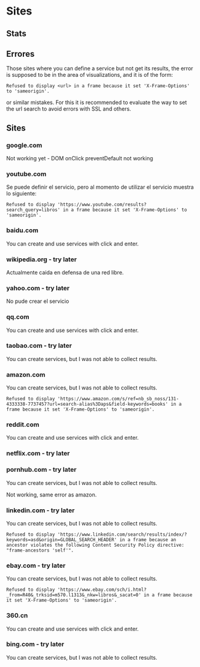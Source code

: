 # Sites

## Stats

## Errores

Those sites where you can define a service but not get its results, the error
is supposed to be in the area of visualizations, and it is of the form:

```
Refused to display <url> in a frame because it set 'X-Frame-Options' to 'sameorigin'.
```

or similar mistakes. For this it is recommended to evaluate the way to set
the url search to avoid errors with SSL and others.

## Sites

### google.com

Not working yet - DOM onClick preventDefault not working

### youtube.com

Se puede definir el servicio, pero al momento de utilizar el servicio muestra
lo siguiente:

```
Refused to display 'https://www.youtube.com/results?search_query=libros' in a frame because it set 'X-Frame-Options' to 'sameorigin'.
```

### baidu.com

You can create and use services with click and enter.

### wikipedia.org - try later

Actualmente caida en defensa de una red libre.

### yahoo.com - try later

No pude crear el servicio

### qq.com

You can create and use services with click and enter.

### taobao.com - try later

You can create services, but I was not able to collect results.

### amazon.com

You can create services, but I was not able to collect results.

```
Refused to display 'https://www.amazon.com/s/ref=nb_sb_noss/131-4333338-7737457?url=search-alias%3Daps&field-keywords=books' in a frame because it set 'X-Frame-Options' to 'sameorigin'.
```

### reddit.com

You can create and use services with click and enter.

### netflix.com - try later

### pornhub.com - try later

You can create services, but I was not able to collect results.

Not working, same error as amazon.

### linkedin.com - try later

You can create services, but I was not able to collect results.

```
Refused to display 'https://www.linkedin.com/search/results/index/?keywords=asd&origin=GLOBAL_SEARCH_HEADER' in a frame because an ancestor violates the following Content Security Policy directive: "frame-ancestors 'self'".
```

### ebay.com - try later

You can create services, but I was not able to collect results.

```
Refused to display 'https://www.ebay.com/sch/i.html?_from=R40&_trksid=m570.l1313&_nkw=libros&_sacat=0' in a frame because it set 'X-Frame-Options' to 'sameorigin'.
```

### 360.cn

You can create and use services with click and enter.

### bing.com - try later

You can create services, but I was not able to collect results.
